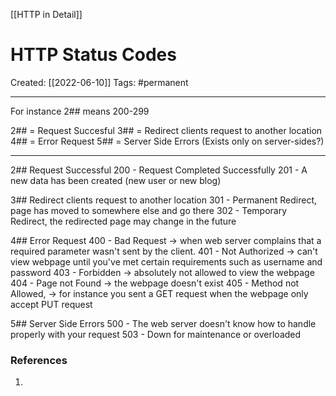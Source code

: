 [[HTTP in Detail]]

# HTTP Status Codes
Created:  [[2022-06-10]]
Tags: #permanent 

---
For instance 2## means 200-299

2## = Request Succesful
3## = Redirect clients request to another location
4## = Error Request
5## = Server Side Errors (Exists only on server-sides?)

---
2##    Request Successful
200 - Request Completed Successfully
201 - A new data has been created (new user or new blog)

3##   Redirect clients request to another location
301 - Permanent Redirect, page has moved to somewhere else and go there 
302 - Temporary Redirect, the redirected page may change in the future

4##   Error Request
400 - Bad Request -> when web server complains that a required parameter wasn't sent by the client.
401 - Not Authorized -> can't view webpage until you've met certain requirements such as username and password
403 - Forbidden -> absolutely not allowed to view the webpage
404 - Page not Found -> the webpage doesn't exist
405 - Method not Allowed, -> for instance you sent a GET request when the webpage only accept PUT request


5##   Server Side Errors
500 - The web server doesn't know how to handle properly with your request
503 - Down for maintenance or overloaded















### References
1. 